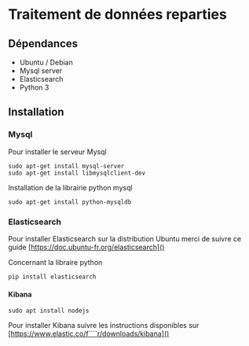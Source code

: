 # Traitement de données reparties

## Dépendances
* Ubuntu / Debian
* Mysql server
* Elasticsearch
* Python 3

## Installation

### Mysql
Pour installer le serveur Mysql

    sudo apt-get install mysql-server
    sudo apt-get install libmysqlclient-dev
  
Installation de la librairie python mysql  
  
    sudo apt-get install python-mysqldb  

### Elasticsearch
Pour installer Elasticsearch sur la distribution Ubuntu merci de suivre ce guide [https://doc.ubuntu-fr.org/elasticsearch]()

Concernant la libraire python 

    pip install elasticsearch
    
#### Kibana
    
    sudo apt install nodejs

Pour installer Kibana suivre les instructions disponibles sur [https://www.elastic.co/f````r/downloads/kibana]()